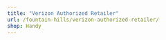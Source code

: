 ```yaml
---
title: "Verizon Authorized Retailer"
url: /fountain-hills/verizon-authorized-retailer/
shop: Handy
---
```

